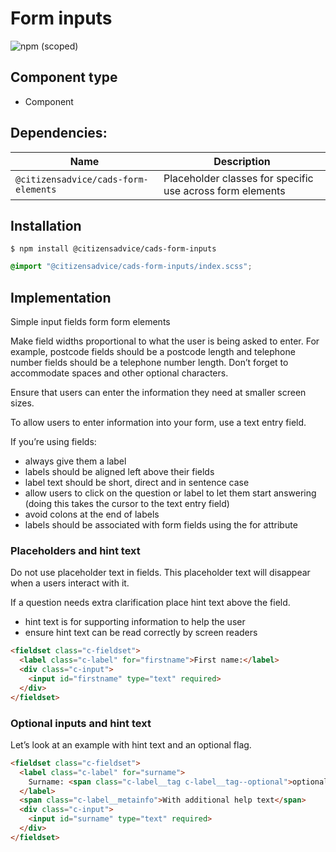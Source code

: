 # Form inputs

![npm (scoped)](https://img.shields.io/npm/v/@citizensadvice/cads-form-inputs.svg)


## Component type

- Component

## Dependencies:

| Name                                 | Description                                               |
| ------------------------------------ | --------------------------------------------------------- |
| `@citizensadvice/cads-form-elements` | Placeholder classes for specific use across form elements |

## Installation

```
$ npm install @citizensadvice/cads-form-inputs
```

```scss
@import "@citizensadvice/cads-form-inputs/index.scss";
```

## Implementation

Simple input fields form form elements

Make field widths proportional to what the user is being asked to enter. For example, postcode fields should be a postcode length and telephone number fields should be a telephone number length. Don’t forget to accommodate spaces and other optional characters.

Ensure that users can enter the information they need at smaller screen sizes.

To allow users to enter information into your form, use a text entry field.

If you’re using fields:

- always give them a label
- labels should be aligned left above their fields
- label text should be short, direct and in sentence case
- allow users to click on the question or label to let them start answering (doing this takes the cursor to the text entry field)
- avoid colons at the end of labels
- labels should be associated with form fields using the for attribute

### Placeholders and hint text

Do not use placeholder text in fields. This placeholder text will disappear when a users interact with it.

If a question needs extra clarification place hint text above the field.

- hint text is for supporting information to help the user
- ensure hint text can be read correctly by screen readers

<!-- prettier-ignore-start -->
```html
<fieldset class="c-fieldset">
  <label class="c-label" for="firstname">First name:</label>
  <div class="c-input">
    <input id="firstname" type="text" required>
  </div>
</fieldset>
```
<!-- prettier-ignore-end -->

### Optional inputs and hint text

Let’s look at an example with hint text and an optional flag.

<!-- prettier-ignore-start -->
```html
<fieldset class="c-fieldset">
  <label class="c-label" for="surname">
    Surname: <span class="c-label__tag c-label__tag--optional">optional</span>
  </label>
  <span class="c-label__metainfo">With additional help text</span>
  <div class="c-input">
    <input id="surname" type="text" required>
  </div>
</fieldset>
```
<!-- prettier-ignore-end -->
